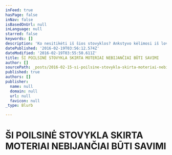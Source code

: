 ```yaml
---
inFeed: true
hasPage: false
inNav: false
isBasedOnUrl: null
inLanguage: null
starred: false
keywords: []
description: 'Ko nesitikėti iš šios stovyklos? Ankstyvo kėlimosi iš lovos, privalomo dalyvavimo užsiėmimuose, stereotipinio asanų, kvėpavimo ir meditacijos mokymo.   Ko tikėtis iš šios stovyklos? Ramybės, džiaugsmo, lengvumo, gerumo, švelnumo, tikrumo, grožio, kūrybos, išminties, meilės proveržio. Autentiškos savęs patyrimo.'
datePublished: '2016-02-19T03:56:12.574Z'
dateModified: '2016-02-19T03:55:50.611Z'
title: ŠI POILSINĖ STOVYKLA SKIRTA MOTERIAI NEBIJANČIAI BŪTI SAVIMI
author: []
sourcePath: _posts/2016-02-15-si-poilsine-stovykla-skirta-moteriai-nebijanciai-buti-savim.md
published: true
authors: []
publisher:
  name: null
  domain: null
  url: null
  favicon: null
_type: Blurb

---
```

# ŠI POILSINĖ STOVYKLA SKIRTA MOTERIAI NEBIJANČIAI BŪTI SAVIMI